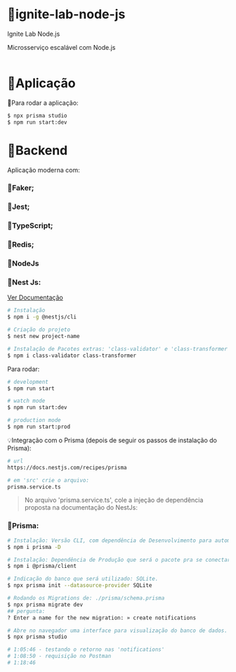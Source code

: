 # 🥇ignite-lab-node-js
Ignite Lab Node.js

Microsserviço escalável com Node.js
<br><br>

# 🥈Aplicação
🎁Para rodar a aplicação:
```Bash
$ npx prisma studio
$ npm run start:dev
````


# 🥉Backend
Aplicação moderna com:
### 📝Faker;
### 📝Jest;
### 📝TypeScript;
### 📝Redis;
### 📝NodeJs

### 📝Nest Js: 
[Ver Documentação](https://docs.nestjs.com/#installation)

```bash
# Instalação
$ npm i -g @nestjs/cli

# Criação do projeto
$ nest new project-name

# Instalação de Pacotes extras: 'class-validator' e 'class-transformer'
$ npm i class-validator class-transformer

```

Para rodar: <br> 
```bash
# development
$ npm run start

# watch mode
$ npm run start:dev

# production mode
$ npm run start:prod
```

💡Integração com o Prisma (depois de seguir os passos de instalação do Prisma): <br> 
```bash
# url
https://docs.nestjs.com/recipes/prisma

# em 'src' crie o arquivo:
prisma.service.ts
```

> No arquivo 'prisma.service.ts', cole a injeção de dependência proposta na 
documentação do NestJs:


### 📝Prisma:
```bash
# Instalação: Versão CLI, com dependência de Desenvolvimento para automatizar alguns processos, criar Migartions, etc.
$ npm i prisma -D

# Instalação: Dependência de Produção que será o pacote pra se conectar ao banco de dados propriamente dito, dentro da aplicação.
$ npm i @prisma/client

# Indicação do banco que será utilizado: SQLite.
$ npx prisma init --datasource-provider SQLite

# Rodando os Migrations de: ./prisma/schema.prisma
$ npx prisma migrate dev
## pergunta:
? Enter a name for the new migration: » create notifications

# Abre no navegador uma interface para visualização do banco de dados.
$ npx prisma studio
```



```bash
# 1:05:46 - testando o retorno nas 'notifications'
# 1:08:50 - requisição no Postman
# 1:18:46
```